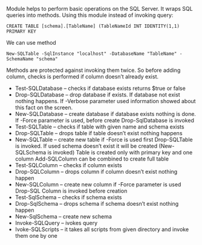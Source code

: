 Module helps to perform basic operations on the SQL Server. It wraps SQL queries into methods. Using this module instead of invoking query:

`CREATE TABLE [schema].[TableName] (TableNameId INT IDENTITY(1,1) PRIMARY KEY`

We can use method

`New-SQLTable -SqlInstance "localhost" -DatabaseName "TableName" -SchemaName "schema"`


Methods are protected against invoking them twice. So before adding column, checks is performed if column doesn’t already exist.

* Test-SQLDatabase – checks if database exists returns $true or false
* Drop-SQLDatabase – drop database if exists. If database not exist nothing happens. If -Verbose parameter used information showed about this fact on the screen.
* New-SQLDatabase – create database if database exists nothing is done. If -Force parameter is used, before create Drop-SqlDatabase is invoked
* Test-SQLTable – checks if table with given name and schema exists
* Drop-SQLTable – drops table if table doesn’t exist nothing happens
* New-SQLTable – create new table if -Force is used first Drop-SQLTable is invoked. If used schema doesn’t exist it will be created (New-SQLSchema is invoked) Table is created only with primary key and one column Add-SQLColumn can be combined to create full table
* Test-SQLColumn – checks if column exists
* Drop-SQLColumn – drops column if column doesn’t exist nothing happen
* New-SQLColumn – create new column if -Force parameter is used Drop-SQL Column is invoked before creation
* Test-SqlSchema – checks if schema exists
* Drop-SqlSchema – drops schema if schema doesn’t exist nothing happen
* New-SqlSchema – create new schema
* Invoke-SQLQuery – ivokes query
* Ivoke-SQLScripts  – it takes all scripts from given directory and invoke them one by one


